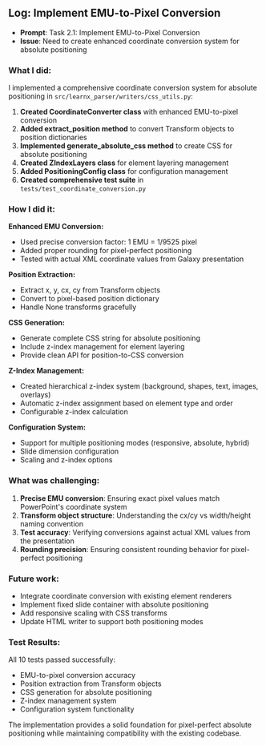## Log: Implement EMU-to-Pixel Conversion

- **Prompt**: Task 2.1: Implement EMU-to-Pixel Conversion
- **Issue**: Need to create enhanced coordinate conversion system for absolute positioning

### What I did:

I implemented a comprehensive coordinate conversion system for absolute positioning in `src/learnx_parser/writers/css_utils.py`:

1. **Created CoordinateConverter class** with enhanced EMU-to-pixel conversion
2. **Added extract_position method** to convert Transform objects to position dictionaries
3. **Implemented generate_absolute_css method** to create CSS for absolute positioning
4. **Created ZIndexLayers class** for element layering management
5. **Added PositioningConfig class** for configuration management
6. **Created comprehensive test suite** in `tests/test_coordinate_conversion.py`

### How I did it:

**Enhanced EMU Conversion:**
- Used precise conversion factor: 1 EMU = 1/9525 pixel
- Added proper rounding for pixel-perfect positioning
- Tested with actual XML coordinate values from Galaxy presentation

**Position Extraction:**
- Extract x, y, cx, cy from Transform objects
- Convert to pixel-based position dictionary
- Handle None transforms gracefully

**CSS Generation:**
- Generate complete CSS string for absolute positioning
- Include z-index management for element layering
- Provide clean API for position-to-CSS conversion

**Z-Index Management:**
- Created hierarchical z-index system (background, shapes, text, images, overlays)
- Automatic z-index assignment based on element type and order
- Configurable z-index calculation

**Configuration System:**
- Support for multiple positioning modes (responsive, absolute, hybrid)
- Slide dimension configuration
- Scaling and z-index options

### What was challenging:

1. **Precise EMU conversion**: Ensuring exact pixel values match PowerPoint's coordinate system
2. **Transform object structure**: Understanding the cx/cy vs width/height naming convention
3. **Test accuracy**: Verifying conversions against actual XML values from the presentation
4. **Rounding precision**: Ensuring consistent rounding behavior for pixel-perfect positioning

### Future work:

- Integrate coordinate conversion with existing element renderers
- Implement fixed slide container with absolute positioning
- Add responsive scaling with CSS transforms
- Update HTML writer to support both positioning modes

### Test Results:

All 10 tests passed successfully:
- EMU-to-pixel conversion accuracy
- Position extraction from Transform objects
- CSS generation for absolute positioning
- Z-index management system
- Configuration system functionality

The implementation provides a solid foundation for pixel-perfect absolute positioning while maintaining compatibility with the existing codebase.